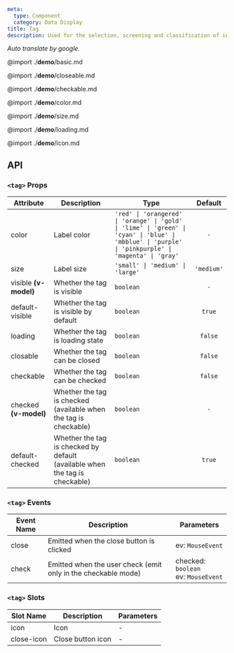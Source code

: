 ```yaml
meta:
  type: Component
  category: Data Display
title: Tag
description: Used for the selection, screening and classification of information. Users use tags for information feedback and interactive operations.
```

*Auto translate by google.*

@import ./__demo__/basic.md

@import ./__demo__/closeable.md

@import ./__demo__/checkable.md

@import ./__demo__/color.md

@import ./__demo__/size.md

@import ./__demo__/loading.md

@import ./__demo__/icon.md

## API


### `<tag>` Props

|Attribute|Description|Type|Default|
|---|---|---|:---:|
|color|Label color|`'red' \| 'orangered' \| 'orange' \| 'gold' \| 'lime' \| 'green' \| 'cyan' \| 'blue' \| 'mbblue' \| 'purple' \| 'pinkpurple' \| 'magenta' \| 'gray'`|`-`|
|size|Label size|`'small' \| 'medium' \| 'large'`|`'medium'`|
|visible **(v-model)**|Whether the tag is visible|`boolean`|`-`|
|default-visible|Whether the tag is visible by default|`boolean`|`true`|
|loading|Whether the tag is loading state|`boolean`|`false`|
|closable|Whether the tag can be closed|`boolean`|`false`|
|checkable|Whether the tag can be checked|`boolean`|`false`|
|checked **(v-model)**|Whether the tag is checked (available when the tag is checkable)|`boolean`|`-`|
|default-checked|Whether the tag is checked by default (available when the tag is checkable)|`boolean`|`true`|
### `<tag>` Events

|Event Name|Description|Parameters|
|---|---|---|
|close|Emitted when the close button is clicked|ev: `MouseEvent`|
|check|Emitted when the user check (emit only in the checkable mode)|checked: `boolean`<br>ev: `MouseEvent`|
### `<tag>` Slots

|Slot Name|Description|Parameters|
|---|---|---|
|icon|Icon|-|
|close-icon|Close button icon|-|


